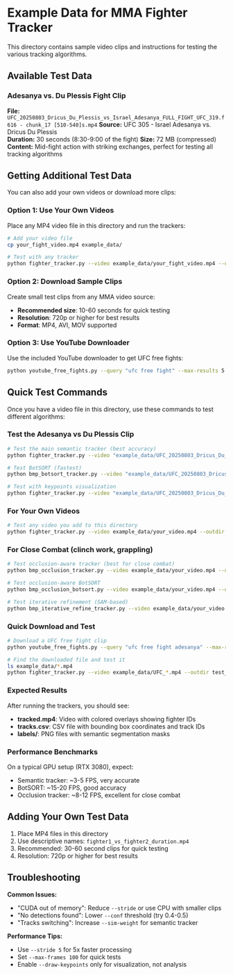 # Example Data for MMA Fighter Tracker

This directory contains sample video clips and instructions for testing the various tracking algorithms.

## Available Test Data

### Adesanya vs. Du Plessis Fight Clip
**File:** `UFC_20250803_Dricus_Du_Plessis_vs_Israel_Adesanya_FULL_FIGHT_UFC_319.f616 - chunk_17 [510-540]s.mp4`
**Source:** UFC 305 - Israel Adesanya vs. Dricus Du Plessis  
**Duration:** 30 seconds (8:30-9:00 of the fight)
**Size:** 72 MB (compressed)
**Content:** Mid-fight action with striking exchanges, perfect for testing all tracking algorithms

## Getting Additional Test Data

You can also add your own videos or download more clips:

### Option 1: Use Your Own Videos
Place any MP4 video file in this directory and run the trackers:
```bash
# Add your video file
cp your_fight_video.mp4 example_data/

# Test with any tracker
python fighter_tracker.py --video example_data/your_fight_video.mp4 --outdir test_results
```

### Option 2: Download Sample Clips
Create small test clips from any MMA video source:
- **Recommended size**: 10-60 seconds for quick testing
- **Resolution**: 720p or higher for best results
- **Format**: MP4, AVI, MOV supported

### Option 3: Use YouTube Downloader
Use the included YouTube downloader to get UFC free fights:
```bash
python youtube_free_fights.py --query "ufc free fight" --max-results 5 --outdir example_data
```

## Quick Test Commands

Once you have a video file in this directory, use these commands to test different algorithms:

### Test the Adesanya vs Du Plessis Clip
```bash
# Test the main semantic tracker (best accuracy)
python fighter_tracker.py --video "example_data/UFC_20250803_Dricus_Du_Plessis_vs_Israel_Adesanya_FULL_FIGHT_UFC_319.f616 - chunk_17 [510-540]s.mp4" --outdir test_results/semantic --max-frames 150

# Test BotSORT (fastest)
python bmp_botsort_tracker.py --video "example_data/UFC_20250803_Dricus_Du_Plessis_vs_Israel_Adesanya_FULL_FIGHT_UFC_319.f616 - chunk_17 [510-540]s.mp4" --outdir test_results/botsort --max-frames 150

# Test with keypoints visualization
python fighter_tracker.py --video "example_data/UFC_20250803_Dricus_Du_Plessis_vs_Israel_Adesanya_FULL_FIGHT_UFC_319.f616 - chunk_17 [510-540]s.mp4" --outdir test_results/keypoints --max-frames 150 --draw-keypoints
```

### For Your Own Videos
```bash
# Test any video you add to this directory
python fighter_tracker.py --video example_data/your_video.mp4 --outdir test_results/semantic --max-frames 150
```

### For Close Combat (clinch work, grappling)
```bash
# Test occlusion-aware tracker (best for close combat)
python bmp_occlusion_tracker.py --video example_data/your_video.mp4 --outdir test_results/occlusion --max-frames 200

# Test occlusion-aware BotSORT
python bmp_occlusion_botsort.py --video example_data/your_video.mp4 --outdir test_results/occlusion_botsort --max-frames 200

# Test iterative refinement (SAM-based)
python bmp_iterative_refine_tracker.py --video example_data/your_video.mp4 --outdir test_results/iterative --max-frames 200
```

### Quick Download and Test
```bash
# Download a UFC free fight clip
python youtube_free_fights.py --query "ufc free fight adesanya" --max-results 1 --outdir example_data

# Find the downloaded file and test it
ls example_data/*.mp4
python fighter_tracker.py --video example_data/UFC_*.mp4 --outdir test_results --max-frames 100
```

### Expected Results

After running the trackers, you should see:
- **tracked.mp4**: Video with colored overlays showing fighter IDs
- **tracks.csv**: CSV file with bounding box coordinates and track IDs
- **labels/**: PNG files with semantic segmentation masks

### Performance Benchmarks

On a typical GPU setup (RTX 3080), expect:
- Semantic tracker: ~3-5 FPS, very accurate
- BotSORT: ~15-20 FPS, good accuracy
- Occlusion tracker: ~8-12 FPS, excellent for close combat

## Adding Your Own Test Data

1. Place MP4 files in this directory
2. Use descriptive names: `fighter1_vs_fighter2_duration.mp4`
3. Recommended: 30-60 second clips for quick testing
4. Resolution: 720p or higher for best results

## Troubleshooting

**Common Issues:**
- "CUDA out of memory": Reduce `--stride` or use CPU with smaller clips
- "No detections found": Lower `--conf` threshold (try 0.4-0.5)
- "Tracks switching": Increase `--sim-weight` for semantic tracker

**Performance Tips:**
- Use `--stride 5` for 5x faster processing
- Set `--max-frames 100` for quick tests
- Enable `--draw-keypoints` only for visualization, not analysis
